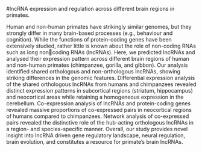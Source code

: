 #lncRNA expression and regulation across different brain regions  in primates.

Human and non-human primates have strikingly similar genomes, but they strongly differ in many 
brain-based processes (e.g., behaviour and cognition). While the functions of protein-coding genes have 
been extensively studied, rather little is known about the role of non-coding RNAs such as long noncoding RNAs (lncRNAs). Here, we predicted lncRNAs and analysed their expression pattern across 
different brain regions of human and non-human primates (chimpanzee, gorilla, and gibbon). Our 
analysis identified shared orthologous and non-orthologous lncRNAs, showing striking differences in 
the genomic features. Differential expression analysis of the shared orthologous lncRNAs from humans
and chimpanzees revealed distinct expression patterns in subcortical regions (striatum, hippocampus)
and neocortical areas while retaining a homogeneous expression in the cerebellum. Co-expression 
analysis of lncRNAs and protein-coding genes revealed massive proportions of co-expressed pairs in 
neocortical regions of humans compared to chimpanzees. Network analysis of co-expressed pairs 
revealed the distinctive role of the hub-acting orthologous lncRNAs in a region- and species-specific 
manner. Overall, our study provides novel insight into lncRNA driven gene regulatory landscape, neural 
regulation, brain evolution, and constitutes a resource for primate’s brain lncRNAs.
